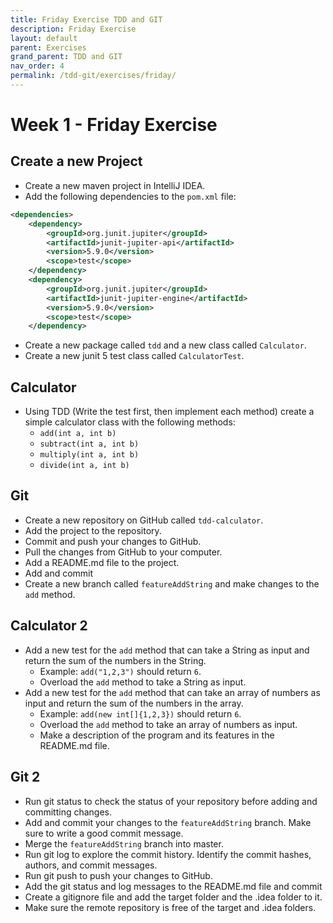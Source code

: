 ```yaml
---
title: Friday Exercise TDD and GIT
description: Friday Exercise
layout: default
parent: Exercises
grand_parent: TDD and GIT
nav_order: 4
permalink: /tdd-git/exercises/friday/
---
```


# Week 1 - Friday Exercise

## Create a new Project
- Create a new maven project in IntelliJ IDEA.
- Add the following dependencies to the `pom.xml` file:

```xml
<dependencies>
    <dependency>
        <groupId>org.junit.jupiter</groupId>
        <artifactId>junit-jupiter-api</artifactId>
        <version>5.9.0</version>
        <scope>test</scope>
    </dependency>
    <dependency>
        <groupId>org.junit.jupiter</groupId>
        <artifactId>junit-jupiter-engine</artifactId>
        <version>5.9.0</version>
        <scope>test</scope>
    </dependency>
```
- Create a new package called `tdd` and a new class called `Calculator`.
- Create a new junit 5 test class called `CalculatorTest`.

## Calculator
- Using TDD (Write the test first, then implement each method) create a simple calculator class with the following methods:
  - `add(int a, int b)`
  - `subtract(int a, int b)`
  - `multiply(int a, int b)`
  - `divide(int a, int b)`

## Git

- Create a new repository on GitHub called `tdd-calculator`.
- Add the project to the repository.
- Commit and push your changes to GitHub.
- Pull the changes from GitHub to your computer.
- Add a README.md file to the project.
- Add and commit
- Create a new branch called `featureAddString` and make changes to the `add` method.

## Calculator 2

- Add a new test for the `add` method that can take a String as input and return the sum of the numbers in the String.
  - Example: `add("1,2,3")` should return `6`.
  - Overload the `add` method to take a String as input.
- Add a new test for the `add` method that can take an array of numbers as input and return the sum of the numbers in the array.
  - Example: `add(new int[]{1,2,3})` should return `6`.
  - Overload the `add` method to take an array of numbers as input.
  - Make a description of the program and its features in the README.md file.

## Git 2
- Run git status to check the status of your repository before adding and committing changes.
- Add and commit your changes to the `featureAddString` branch. Make sure to write a good commit message.
- Merge the `featureAddString` branch into master.
- Run git log to explore the commit history. Identify the commit hashes, authors, and commit messages.
- Run git push to push your changes to GitHub.
- Add the git status and log messages to the README.md file and commit
- Create a gitignore file and add the target folder and the .idea folder to it.
- Make sure the remote repository is free of the target and .idea folders.
